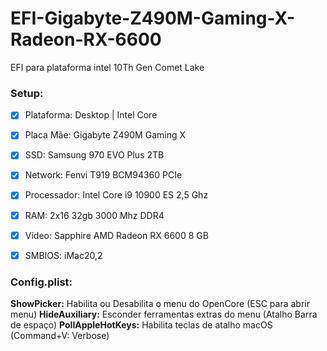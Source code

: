 # EFI-Gigabyte-Z490M-Gaming-X-Radeon-RX-6600

EFI para plataforma intel 10Th Gen Comet Lake


### Setup:

- [X] Plataforma: Desktop | Intel Core
- [x] Placa Mãe: Gigabyte Z490M Gaming X
- [x] SSD: Samsung 970 EVO Plus 2TB
- [x] Network: Fenvi T919 BCM94360 PCIe
- [x] Processador: Intel Core i9 10900 ES 2,5 Ghz 
- [x] RAM: 2x16 32gb 3000 Mhz DDR4
- [x] Vídeo: Sapphire AMD Radeon RX 6600 8 GB
- [x] SMBIOS: iMac20,2


### Config.plist:

**ShowPicker:** Habilita ou Desabilita o menu do OpenCore (ESC para abrir menu)
**HideAuxiliary:** Esconder ferramentas extras do menu (Atalho Barra de espaço)
**PollAppleHotKeys:** Habilita teclas de atalho macOS (Command+V: Verbose)
